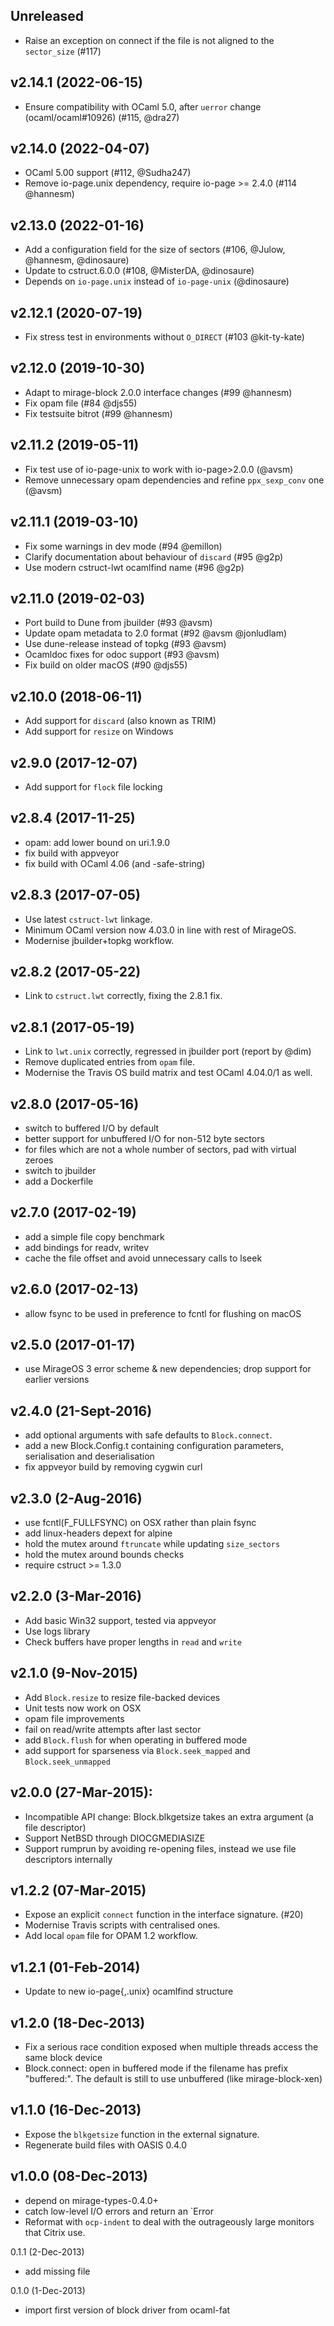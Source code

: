## Unreleased

* Raise an exception on connect if the file is not aligned to the `sector_size` (#117)

## v2.14.1 (2022-06-15)

* Ensure compatibility with OCaml 5.0, after `uerror` change (ocaml/ocaml#10926) (#115, @dra27)

## v2.14.0 (2022-04-07)

* OCaml 5.00 support (#112, @Sudha247)
* Remove io-page.unix dependency, require io-page >= 2.4.0 (#114 @hannesm)

## v2.13.0 (2022-01-16)

* Add a configuration field for the size of sectors (#106, @Julow, @hannesm, @dinosaure)
* Update to cstruct.6.0.0 (#108, @MisterDA, @dinosaure)
* Depends on `io-page.unix` instead of `io-page-unix` (@dinosaure)

## v2.12.1 (2020-07-19)

* Fix stress test in environments without `O_DIRECT` (#103 @kit-ty-kate)

## v2.12.0 (2019-10-30)

* Adapt to mirage-block 2.0.0 interface changes (#99 @hannesm)
* Fix opam file (#84 @djs55)
* Fix testsuite bitrot (#99 @hannesm)

## v2.11.2 (2019-05-11)
* Fix test use of io-page-unix to work with io-page>2.0.0 (@avsm)
* Remove unnecessary opam dependencies and refine `ppx_sexp_conv` one (@avsm)

## v2.11.1 (2019-03-10)
* Fix some warnings in dev mode (#94 @emillon)
* Clarify documentation about behaviour of `discard` (#95 @g2p)
* Use modern cstruct-lwt ocamlfind name (#96 @g2p)

## v2.11.0 (2019-02-03)
* Port build to Dune from jbuilder (#93 @avsm)
* Update opam metadata to 2.0 format (#92 @avsm @jonludlam)
* Use dune-release instead of topkg (#93 @avsm)
* Ocamldoc fixes for odoc support (#93 @avsm)
* Fix build on older macOS (#90 @djs55)

## v2.10.0 (2018-06-11)
* Add support for `discard` (also known as TRIM)
* Add support for `resize` on Windows

## v2.9.0 (2017-12-07)
* Add support for `flock` file locking

## v2.8.4 (2017-11-25)
* opam: add lower bound on uri.1.9.0
* fix build with appveyor
* fix build with OCaml 4.06 (and -safe-string)

## v2.8.3 (2017-07-05)
* Use latest `cstruct-lwt` linkage.
* Minimum OCaml version now 4.03.0 in line with rest of MirageOS.
* Modernise jbuilder+topkg workflow.

## v2.8.2 (2017-05-22)
* Link to `cstruct.lwt` correctly, fixing the 2.8.1 fix.

## v2.8.1 (2017-05-19)
* Link to `lwt.unix` correctly, regressed in jbuilder port (report by @dim)
* Remove duplicated entries from `opam` file.
* Modernise the Travis OS build matrix and test OCaml 4.04.0/1 as well.

## v2.8.0 (2017-05-16)
* switch to buffered I/O by default
* better support for unbuffered I/O for non-512 byte sectors
* for files which are not a whole number of sectors, pad with virtual zeroes
* switch to jbuilder
* add a Dockerfile

## v2.7.0 (2017-02-19)
* add a simple file copy benchmark
* add bindings for readv, writev
* cache the file offset and avoid unnecessary calls to lseek

## v2.6.0 (2017-02-13)
* allow fsync to be used in preference to fcntl for flushing on macOS

## v2.5.0 (2017-01-17)
* use MirageOS 3 error scheme & new dependencies; drop support for earlier versions

## v2.4.0 (21-Sept-2016)
* add optional arguments with safe defaults to `Block.connect`.
* add a new Block.Config.t containing configuration parameters,
  serialisation and deserialisation
* fix appveyor build by removing cygwin curl

## v2.3.0 (2-Aug-2016)
* use fcntl(F_FULLFSYNC) on OSX rather than plain fsync
* add linux-headers depext for alpine
* hold the mutex around `ftruncate` while updating `size_sectors`
* hold the mutex around bounds checks
* require cstruct >= 1.3.0

## v2.2.0 (3-Mar-2016)
* Add basic Win32 support, tested via appveyor
* Use logs library
* Check buffers have proper lengths in `read` and `write`

## v2.1.0 (9-Nov-2015)
* Add `Block.resize` to resize file-backed devices
* Unit tests now work on OSX
* opam file improvements
* fail on read/write attempts after last sector
* add `Block.flush` for when operating in buffered mode
* add support for sparseness via `Block.seek_mapped` and `Block.seek_unmapped`

## v2.0.0 (27-Mar-2015):
* Incompatible API change: Block.blkgetsize takes an extra argument (a file descriptor)
* Support NetBSD through DIOCGMEDIASIZE
* Support rumprun by avoiding re-opening files, instead we use file descriptors internally

## v1.2.2 (07-Mar-2015)
* Expose an explicit `connect` function in the interface signature. (#20)
* Modernise Travis scripts with centralised ones.
* Add local `opam` file for OPAM 1.2 workflow.

## v1.2.1 (01-Feb-2014)
* Update to new io-page{,.unix} ocamlfind structure

## v1.2.0 (18-Dec-2013)
* Fix a serious race condition exposed when multiple threads access
  the same block device
* Block.connect: open in buffered mode if the filename has prefix "buffered:".
  The default is still to use unbuffered (like mirage-block-xen)

## v1.1.0 (16-Dec-2013)
* Expose the `blkgetsize` function in the external signature.
* Regenerate build files with OASIS 0.4.0

## v1.0.0 (08-Dec-2013)
* depend on mirage-types-0.4.0+
* catch low-level I/O errors and return an `Error
* Reformat with `ocp-indent` to deal with the outrageously large monitors that Citrix use.

0.1.1 (2-Dec-2013)
* add missing file

0.1.0 (1-Dec-2013)
* import first version of block driver from ocaml-fat

